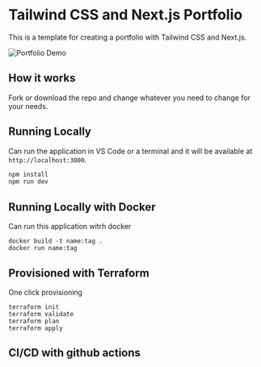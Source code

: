 # Tailwind CSS and Next.js Portfolio

This is a template for creating a portfolio with Tailwind CSS and Next.js.

![Portfolio Demo](demo/demo.gif)

## How it works

Fork or download the repo and change whatever you need to change for your needs.

## Running Locally

Can run the application in VS Code or a terminal and it will be available at `http://localhost:3000`.

```bash
npm install
npm run dev
```

## Running Locally with Docker
Can run this application witrh docker

```
docker build -t name:tag .
docker run name:tag
```

## Provisioned with Terraform
One click provisioning

```
terraform init
terraform validate
terraform plan
terraform apply
```

## CI/CD with github actions
